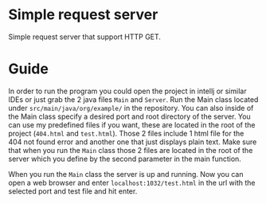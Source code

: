 # Simple request server

Simple request server that support HTTP GET.

# Guide
In order to run the program you could open the project in intellj or similar IDEs or just grab the 2 java files `Main` and `Server`. 
Run the Main class located under `src/main/java/org/example/` in the repository.
You can also inside of the Main class specify a desired port and root directory of the server. You can use my predefined files if you want, these are located in the root of the project (`404.html` and `test.html`). Those 2 files include 1 html file for the 404 not found error and another one that just displays plain text. Make sure that when you run the `Main` class those 2 files are located in the root of the server which you define by the second parameter in the main function.

When you run the `Main` class the server is up and running. Now you can open a web browser and enter `localhost:1032/test.html` in the url with the selected port and test file and hit enter.
